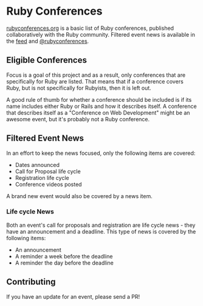 # Ruby Conferences

[rubyconferences.org][r] is a basic list of Ruby conferences, published
collaboratively with the Ruby community. Filtered event news is available in the
[feed][f] and [@rubyconferences][t].

[r]: http://rubyconferences.org/
[f]: http://rubyconferences.org/news/feed.xml
[t]: https://twitter.com/rubyconferences

## Eligible Conferences

Focus is a goal of this project and as a result, only conferences that are
specifically for Ruby are listed. That means that if a conference covers Ruby,
but is not specifically for Rubyists, then it is left out.

A good rule of thumb for whether a conference should be included is if its name
includes either Ruby or Rails and how it describes itself. A conference that
describes itself as a "Conference on Web Development" might be an awesome event,
but it's probably not a Ruby conference.

## Filtered Event News

In an effort to keep the news focused, only the following items are covered:

* Dates announced
* Call for Proposal life cycle
* Registration life cycle
* Conference videos posted

A brand new event would also be covered by a news item.

### Life cycle News

Both an event's call for proposals and registration are life cycle news - they
have an announcement and a deadline. This type of news is covered by the
following items:

* An announcement
* A reminder a week before the deadline
* A reminder the day before the deadline

## Contributing

If you have an update for an event, please send a PR!
